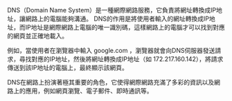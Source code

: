 DNS（Domain Name System）是一種網際網路服務，它負責將網址轉換成IP地址，讓網路上的電腦能夠溝通。 DNS的作用是將使用者輸入的網址轉換成IP地址，而IP地址是網際網路上電腦的唯一識別碼，這樣網路上的電腦才可以找到對應的網頁並正確地載入。

例如，當使用者在瀏覽器中輸入 google.com ，瀏覽器就會向DNS伺服器發送請求，尋找對應的IP地址，然後將網址轉換成IP地址（如 172.217.160.142），將請求傳送到該IP地址的電腦上，最終顯示該網頁。

DNS在網路上扮演著極其重要的角色，它使得網際網路充滿了多彩的資訊以及網路上的應用，例如網頁瀏覽、電子郵件、即時通訊等。